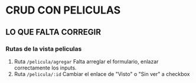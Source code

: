 # CRUD CON PELICULAS

## LO QUE FALTA CORREGIR

### Rutas de la vista peliculas

1. Ruta `/pelicula/agregar`
  Falta arreglar el formulario, enlazar correctamente los inputs.
1. Ruta `/pelicula/:id`
  Cambiar el enlace de "Visto" o "Sin ver" a checkbox
